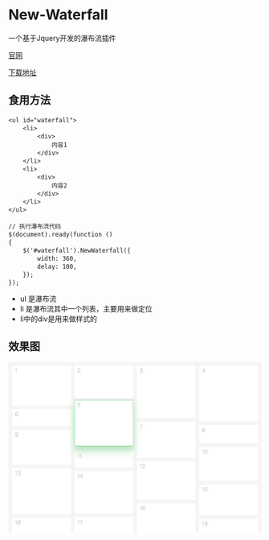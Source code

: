 # New-Waterfall

一个基于Jquery开发的瀑布流插件

[官网](https://github.com/1217950746/New-Waterfall)

[下载地址](https://github.com/1217950746/New-Waterfall/archive/master.zip)

## 食用方法

```
<ul id="waterfall">
	<li>
		<div>
			内容1
		</div>
	</li>
	<li>
		<div>
			内容2
		</div>
	</li>
</ul>

// 执行瀑布流代码
$(document).ready(function ()
{
	$('#waterfall').NewWaterfall({
		width: 360,
		delay: 100,
	});
});
```

* ul 是瀑布流
* li 是瀑布流其中一个列表，主要用来做定位
* li中的div是用来做样式的



## 效果图
![1](Screenshots/1.png)

